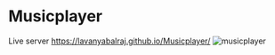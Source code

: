 # Musicplayer
Live server https://lavanyabalraj.github.io/Musicplayer/
![musicplayer](https://github.com/user-attachments/assets/0093fff8-2727-4ac6-b3e2-d14b41484cfb)
